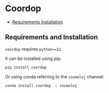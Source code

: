 # Coordop

* [Requirements Installation](#requirements-and-installation)

## Requirements and Installation

`coordop` requires `python>=12`.

It can be installed using pip:

```bash
pip install coordop
```

Or using conda referring to the `cosmoloj` channel:

```bash
conda install coordop -c cosmoloj
```
